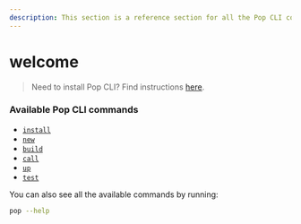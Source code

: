 ```yaml
---
description: This section is a reference section for all the Pop CLI commands.
---
```


# welcome

> Need to install Pop CLI? Find instructions [here](../welcome/installing-pop-cli/).

### Available Pop CLI commands

* [`install`](install.md)
* [`new`](new.md)
* [`build`](build.md)
* [`call`](call.md)
* [`up`](up.md)
* [`test`](test.md)

You can also see all the available commands by running:

```bash
pop --help
```
